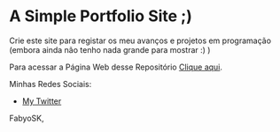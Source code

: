 # A Simple Portfolio Site ;) 

Crie este site para registar os meu avanços e projetos em programação (embora ainda não tenho nada grande para mostrar :) )

Para acessar a Página Web desse Repositório [Clique aqui](https://fabyosk.github.io/).

Minhas Redes Sociais:
* [My Twitter](https://Twitter.com/FabyoSK)

FabyoSK,
